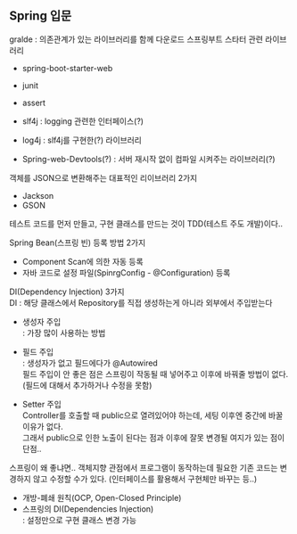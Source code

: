 ## Spring 입문

gralde : 의존관계가 있는 라이브러리를 함께 다운로드
스프링부트 스타터 관련 라이브러리

- spring-boot-starter-web
- junit
- assert
- slf4j : logging 관련한 인터페이스(?)
- log4j : slf4j를 구현한(?) 라이브러리

- Spring-web-Devtools(?) : 서버 재시작 없이 컴파일 시켜주는 라이브러리(?)

객체를 JSON으로 변환해주는 대표적인 리이브러리 2가지

- Jackson
- GSON

테스트 코드를 먼저 만들고, 구현 클래스를 만드는 것이 TDD(테스트 주도 개발)이다..

Spring Bean(스프링 빈) 등록 방법 2가지

- Component Scan에 의한 자동 등록
- 자바 코드로 설정 파일(SpinrgConfig - @Configuration) 등록

DI(Dependency Injection) 3가지<br>
DI : 해당 클래스에서 Repository를 직접 생성하는게 아니라 외부에서 주입받는다

- 생성자 주입<br>
  : 가장 많이 사용하는 방법

- 필드 주입<br>
  : 생성자가 없고 필드에다가 @Autowired<br>
  필드 주입이 안 좋은 점은 스프링이 작동될 때 넣어주고 이후에 바꿔줄 방법이 없다.(필드에 대해서 추가하거나 수정을 못함)
- Setter 주입<br>
  Controller를 호출할 때 public으로 열려있어야 하는데, 세팅 이후엔 중간에 바꿀 이유가 없다.<br>
  그래서 public으로 인한 노출이 된다는 점과 이후에 잘못 변경될 여지가 있는 점이 단점..

스프링이 왜 좋냐면.. 객체지향 관점에서 프로그램이 동작하는데 필요한 기존 코드는 변경하지 않고 수정할 수가 있다. (인터페이스를 활용해서 구현체만 바꾸는 등..)

- 개방-폐쇄 원칙(OCP, Open-Closed Principle)<br>
- 스프링의 DI(Dependencies Injection)<br>
  : 설정만으로 구현 클래스 변경 가능
